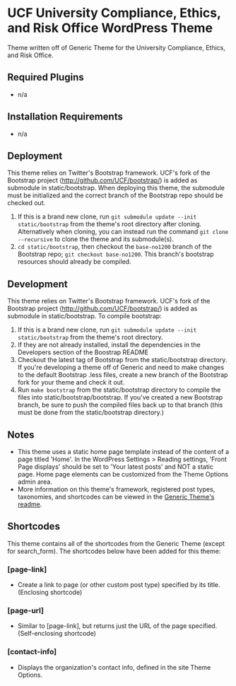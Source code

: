 # UCF University Compliance, Ethics, and Risk Office WordPress Theme
Theme written off of Generic Theme for the University Compliance, Ethics, and Risk Office.


## Required Plugins
* n/a

## Installation Requirements
* n/a


## Deployment

This theme relies on Twitter's Bootstrap framework. UCF's fork of the Bootstrap project (http://github.com/UCF/bootstrap/) is added as submodule in static/bootstrap. When deploying this theme, the submodule must be initialized and the correct branch of the Bootstrap repo should be checked out.

1. If this is a brand new clone, run `git submodule update --init static/bootstrap` from the theme's root directory after cloning.  Alternatively when cloning, you can instead run the command `git clone --recursive` to clone the theme and its submodule(s).
2. `cd static/bootstrap`, then checkout the `base-no1200` branch of the Bootstrap repo; `git checkout base-no1200`.  This branch's bootstrap resources should already be compiled.


## Development

This theme relies on Twitter's Bootstrap framework. UCF's fork of the Bootstrap project (http://github.com/UCF/bootstrap/) is added as submodule in static/bootstrap. To compile bootstrap:

1. If this is a brand new clone, run `git submodule update --init static/bootstrap` from the theme's root directory.
2. If they are not already installed, install the dependencies in the Developers section of the Boostrap README
3. Checkout the latest tag of Bootstrap from the static/bootstrap directory.  If you're developing a theme off of Generic and need to make changes to the default Bootstrap .less files, create a new branch of the Bootstrap fork for your theme and check it out.
4. Run `make bootstrap` from the static/bootstrap directory to compile the files into static/bootstrap/bootstrap.  If you've created a new Bootstrap branch, be sure to push the compiled files back up to that branch (this must be done from the static/bootstrap directory.)


## Notes
* This theme uses a static home page template instead of the content of a page titled 'Home'.  In the WordPress Settings > Reading settings, 'Front Page displays' should be set to 'Your latest posts' and NOT a static page.  Home page elements can be customized from the Theme Options admin area.
* More information on this theme's framework, registered post types, taxonomies, and shortcodes can be viewed in the [Generic Theme's readme](https://github.com/UCF/Wordpress-Generic-Theme/blob/master/readme.markdown).


## Shortcodes
This theme contains all of the shortcodes from the Generic Theme (except for search_form).  The shortcodes below have been added for this theme:

### [page-link]
* Create a link to page (or other custom post type) specified by its title.  (Enclosing shortcode)

### [page-url]
* Similar to [page-link], but returns just the URL of the page specified.  (Self-enclosing shortcode)

### [contact-info]
* Displays the organization's contact info, defined in the site Theme Options.